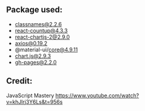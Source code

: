 ## Package used:
+ classnames@2.2.6
+ react-countup@4.3.3
+ react-chartjs-2@2.9.0
+ axios@0.19.2
+ @material-ui/core@4.9.11
+ chart.js@2.9.3
+ gh-pages@2.2.0

## Credit:
JavaScript Mastery
https://www.youtube.com/watch?v=khJlrj3Y6Ls&t=956s
